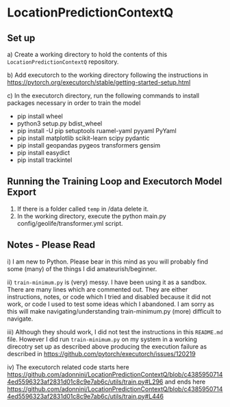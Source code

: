 # LocationPredictionContextQ

## Set up
a) Create a working directory to hold the contents of this ```LocationPredictionContextQ``` repository.

b) Add executorch to the working directory following the instructions in
https://pytorch.org/executorch/stable/getting-started-setup.html

c) In the executorch directory, run the following commands to install packages necessary in order to train the model
- pip install wheel
- python3 setup.py bdist_wheel
- pip install -U pip setuptools ruamel-yaml pyyaml PyYaml
- pip install matplotlib scikit-learn scipy pydantic
- pip install geopandas pygeos transformers gensim
- pip install easydict
- pip install trackintel

## Running the Training Loop and Executorch Model Export
1. If there is a folder called ```temp``` in <working directory>/data delete it.
2. In the working directory, execute the python main.py config/geolife/transformer.yml script. 

## Notes - Please Read
i) I am new to Python. Please bear in this mind as you will probably find some (many) of the things I did amateurish/beginner.

ii) ```train-minimum.py``` is (very) messy. I have been using it as a sandbox. There are many lines which are commented out. They are either instructions, notes, or code which I tried and disabled because it did not work, or code I used to test some ideas which I abandoned. I am sorry as this will make navigating/understanding train-minimum.py (more) difficult to navigate.

iii) Although they should work, I did not test the instructions in this ```README.md``` file. However I did run ```train-minimum.py``` on my system in a working direcotry set up as described above producing the execution failure as described in
https://github.com/pytorch/executorch/issues/120219
  
iv) The executorch related code starts here
https://github.com/adonnini/LocationPredictionContextQ/blob/c43859507144ed5596323af2831d01c8c9e7ab6c/utils/train.py#L296
and ends here
https://github.com/adonnini/LocationPredictionContextQ/blob/c43859507144ed5596323af2831d01c8c9e7ab6c/utils/train.py#L446
